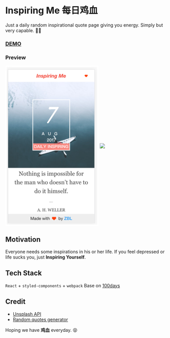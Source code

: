 # Inspiring Me 每日鸡血
Just a daily random inspirational quote page giving you energy.
Simply but very capable. 💪🏼

### [DEMO](http://zhangbinliu.me/inspiring-me/#/)

### Preview
<img src="screenshot.png" height="500" align="center"/>

<img src="inspiring_gif.gif" height="500" align="center"/>


## Motivation
Everyone needs some inspirations in his or her life.
If you feel depressed or life sucks you, just **Inspiring Yourself**.

## Tech Stack
`React` + `styled-components` + `webpack`
Base on [100days](https://github.com/cool4zbl/100days)

## Credit
- [Unsplash API](https://source.unsplash.com/)
- [Random quotes generator](https://random-quote-generator.herokuapp.com/api/quotes/random)

Hoping we have **鸡血** everyday. 😝
